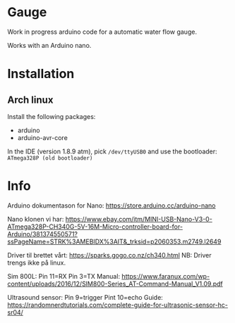 # Gauge

Work in progress arduino code for a automatic water flow gauge.

Works with an Arduino nano.

# Installation

## Arch linux

Install the following packages:
- arduino
- arduino-avr-core

In the IDE (version 1.8.9 atm), pick `/dev/ttyUSB0` and use the bootloader: `ATmega328P (old bootloader)`


# Info

Arduino dokumentason for Nano: https://store.arduino.cc/arduino-nano

Nano klonen vi har: https://www.ebay.com/itm/MINI-USB-Nano-V3-0-ATmega328P-CH340G-5V-16M-Micro-controller-board-for-Arduino/381374550571?ssPageName=STRK%3AMEBIDX%3AIT&_trksid=p2060353.m2749.l2649

Driver til brettet vårt:  https://sparks.gogo.co.nz/ch340.html
NB: Driver trengs ikke på linux.

Sim 800L:
Pin 11=RX
Pin  3=TX
Manual: https://www.faranux.com/wp-content/uploads/2016/12/SIM800-Series_AT-Command-Manual_V1.09.pdf

Ultrasound sensor:
Pin 9=trigger
Pint 10=echo
Guide: https://randomnerdtutorials.com/complete-guide-for-ultrasonic-sensor-hc-sr04/

